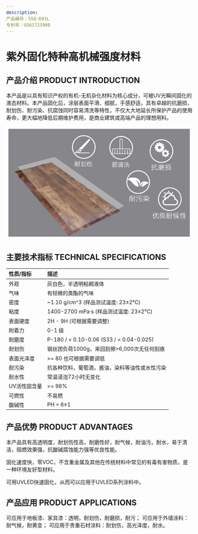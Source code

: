 ```yaml
---
description: 
产品编号：SSQ-601L
专利号：US61723908
---
```


# 紫外固化特种高机械强度材料

## 产品介绍 PRODUCT INTRODUCTION

本产品是以具有知识产权的有机-无机杂化材料为核心成分，可被UV光瞬间固化的液态材料。本产品固化后，涂层表面平滑、细腻，手感舒适，具有卓越的抗磨损、耐划伤、耐污染、抗腐蚀同时容易清洗等特性，不仅大大地延长所保护产品的使用寿命，更大幅地降低后期维护费用，是商业建筑或高端产品的理想用料。

![PRODUCT-SSQ-601L](../.gitbook/assets/product-SSQ-601L-pi.png)

## 主要技术指标 TECHNICAL SPECIFICATIONS

| 性质/指标 | 描述 |
| :--- | :--- |
| 外观 | 灰白色，半透明粘稠液体 |
| 气味 | 有轻微的类酯的气味 |
| 密度 | ~1.10 g/cm^3 (样品测试温度: 23±2℃) |
| 粘度 | 1400-2700 mPa·s (样品测试温度: 23±2℃) |
| 表面硬度 | 2H - 9H (可根据需要调整) |
| 附着力 | 0-1 级 |
| 耐磨度 | P-180 / < 0.10-0.06 (S33 / < 0.04-0.025) |
| 耐划伤 | 钢丝团负荷1000g，来回刮擦>6,000次无任何刮痕 |
| 表面光泽度 | >= 80 也可根据需要调低 |
| 耐污染 | 抗各种饮料，葡萄酒，酱油，染料等油性或水性污染 |
| 耐水性 | 常温浸泡72小时无变化 |
| UV活性固含量 | >= 98% |
| 可燃性 | 不易燃 |
| 酸碱性 | PH = 6±1 |

## 产品优势 PRODUCT ADVANTAGES

本产品具有高透明度，耐划伤性高，耐磨性好，耐气候，耐油污，耐水，易于清洁，阻燃效果强，抗酸碱腐蚀能力强等优良性能。

固化速度快，零VOC，不含重金属及其他在传统材料中常见的有毒有害物质，是一种环境友好型材料。

可用UVLED快速固化，从而可以应用于UVLED系列涂料中。

## 产品应用 PRODUCT APPLICATIONS

可应用于地板漆、家具漆：透明，耐划伤，耐磨损，耐污；
可应用于外墙涂料：耐气候，耐黄变；
可应用于贵重石材涂料：耐划伤，高光泽度，耐水。
